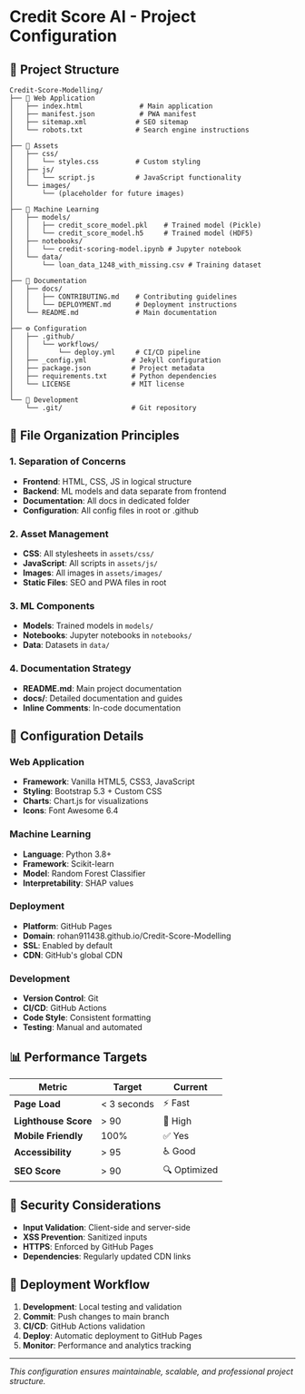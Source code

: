 # Credit Score AI - Project Configuration

## 📁 Project Structure

```
Credit-Score-Modelling/
├── 📄 Web Application
│   ├── index.html              # Main application
│   ├── manifest.json           # PWA manifest
│   ├── sitemap.xml            # SEO sitemap
│   └── robots.txt             # Search engine instructions
│
├── 🎨 Assets
│   ├── css/
│   │   └── styles.css         # Custom styling
│   ├── js/
│   │   └── script.js          # JavaScript functionality
│   └── images/
│       └── (placeholder for future images)
│
├── 🤖 Machine Learning
│   ├── models/
│   │   ├── credit_score_model.pkl    # Trained model (Pickle)
│   │   └── credit_score_model.h5     # Trained model (HDF5)
│   ├── notebooks/
│   │   └── credit-scoring-model.ipynb # Jupyter notebook
│   └── data/
│       └── loan_data_1248_with_missing.csv # Training dataset
│
├── 📖 Documentation
│   ├── docs/
│   │   ├── CONTRIBUTING.md    # Contributing guidelines
│   │   └── DEPLOYMENT.md      # Deployment instructions
│   └── README.md              # Main documentation
│
├── ⚙️ Configuration
│   ├── .github/
│   │   └── workflows/
│   │       └── deploy.yml     # CI/CD pipeline
│   ├── _config.yml           # Jekyll configuration
│   ├── package.json          # Project metadata
│   ├── requirements.txt      # Python dependencies
│   └── LICENSE               # MIT license
│
└── 🔧 Development
    └── .git/                 # Git repository
```

## 🎯 File Organization Principles

### **1. Separation of Concerns**
- **Frontend**: HTML, CSS, JS in logical structure
- **Backend**: ML models and data separate from frontend
- **Documentation**: All docs in dedicated folder
- **Configuration**: All config files in root or .github

### **2. Asset Management**
- **CSS**: All stylesheets in `assets/css/`
- **JavaScript**: All scripts in `assets/js/`
- **Images**: All images in `assets/images/`
- **Static Files**: SEO and PWA files in root

### **3. ML Components**
- **Models**: Trained models in `models/`
- **Notebooks**: Jupyter notebooks in `notebooks/`
- **Data**: Datasets in `data/`

### **4. Documentation Strategy**
- **README.md**: Main project documentation
- **docs/**: Detailed documentation and guides
- **Inline Comments**: In-code documentation

## 🔧 Configuration Details

### **Web Application**
- **Framework**: Vanilla HTML5, CSS3, JavaScript
- **Styling**: Bootstrap 5.3 + Custom CSS
- **Charts**: Chart.js for visualizations
- **Icons**: Font Awesome 6.4

### **Machine Learning**
- **Language**: Python 3.8+
- **Framework**: Scikit-learn
- **Model**: Random Forest Classifier
- **Interpretability**: SHAP values

### **Deployment**
- **Platform**: GitHub Pages
- **Domain**: rohan911438.github.io/Credit-Score-Modelling
- **SSL**: Enabled by default
- **CDN**: GitHub's global CDN

### **Development**
- **Version Control**: Git
- **CI/CD**: GitHub Actions
- **Code Style**: Consistent formatting
- **Testing**: Manual and automated

## 📊 Performance Targets

| Metric | Target | Current |
|--------|--------|---------|
| **Page Load** | < 3 seconds | ⚡ Fast |
| **Lighthouse Score** | > 90 | 🎯 High |
| **Mobile Friendly** | 100% | ✅ Yes |
| **Accessibility** | > 95 | ♿ Good |
| **SEO Score** | > 90 | 🔍 Optimized |

## 🔐 Security Considerations

- **Input Validation**: Client-side and server-side
- **XSS Prevention**: Sanitized inputs
- **HTTPS**: Enforced by GitHub Pages
- **Dependencies**: Regularly updated CDN links

## 🚀 Deployment Workflow

1. **Development**: Local testing and validation
2. **Commit**: Push changes to main branch
3. **CI/CD**: GitHub Actions validation
4. **Deploy**: Automatic deployment to GitHub Pages
5. **Monitor**: Performance and analytics tracking

---

*This configuration ensures maintainable, scalable, and professional project structure.*
